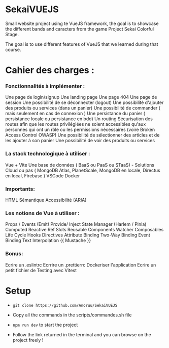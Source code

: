# SekaiVUEJS

Small website project using te VueJS framework, the goal is to showcase the different bands and caracters from the game Project Sekai Colorful Stage.

The goal is to use different features of VueJS that we learned during that course.

# Cahier des charges :

### Fonctionnalités à implémenter :

Une page de login/signup 
Une landing page 
Une page 404
Une page de session 
Une possibilité de se déconnecter (logout)
Une possibilité d'ajouter des produits ou services (dans un panier)
Une possibilité de commander ( mais seulement en cas de connexion )
Une persistance du panier ( persistance locale ou persistance en bdd)
Un routing
Sécurisation des routes afin que les routes privilégiées ne soient accessibles qu'aux personnes qui ont un rôle ou les permissions nécessaires (voire Broken Access Control OWASP) 
Une possibilité de sélectionner des articles et de les ajouter à son panier 
Une possibilité de voir des produits ou services

### La stack technologique à utiliser :
Vue + Vite 
Une base de données ( BaaS ou PaaS ou STaaS) - Solutions Cloud ou pas ( MongoDB Atlas, PlanetScale,  MongoDB en locale, Directus en local,  Firebase ) 
VSCode 
Docker

### Importants:
HTML Sémantique 
Accessibilité (ARIA)

### Les notions de Vue à utiliser :

Props / Events (Emit)
Provide/ Inject
State Manager (Harlem / Pinia)
Computed 
Reactive
Ref
Slots
Reusable Components
Watcher
Composables
Life Cycle Hooks 
Directives 
Attribute Binding 
Two-Way Binding
Event Binding 
Text Interpolation {{ Mustache }}

### Bonus:
Ecrire un .eslintrc 
Ecrrire un .prettierrc
Dockeriser l'application 
Ecrire un petit fichier de Testing avec Vitest

# Setup

- `git clone https://github.com/Anoruu/SekaiVUEJS`

- Copy all the commands in the scripts/commandes.sh file

- `npm run dev`  to start the project

- Follow the link returned in the terminal and you can browse on the project freely !